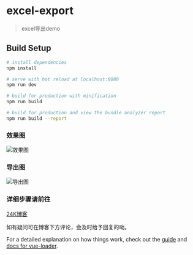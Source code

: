 # excel-export

> excel导出demo

## Build Setup

``` bash
# install dependencies
npm install

# serve with hot reload at localhost:8080
npm run dev

# build for production with minification
npm run build

# build for production and view the bundle analyzer report
npm run build --report
```

### 效果图

![效果图](https://raw.githubusercontent.com/libing-cheer/excel-export/master/src/assets/%E6%95%88%E6%9E%9C%E5%9B%BE.png)

### 导出图

![导出图](https://raw.githubusercontent.com/libing-cheer/excel-export/master/src/assets/%E5%AF%BC%E5%87%BA%E7%A4%BA%E4%BE%8B%E5%9B%BE.png)

### 详细步骤请前往

[24K博客](https://libing.art/2019/05/29/vue-dao-chu-excel-biao-ge/)


如有疑问可在博客下方评论，会及时给予回复的呦。

For a detailed explanation on how things work, check out the [guide](http://vuejs-templates.github.io/webpack/) and [docs for vue-loader](http://vuejs.github.io/vue-loader).
